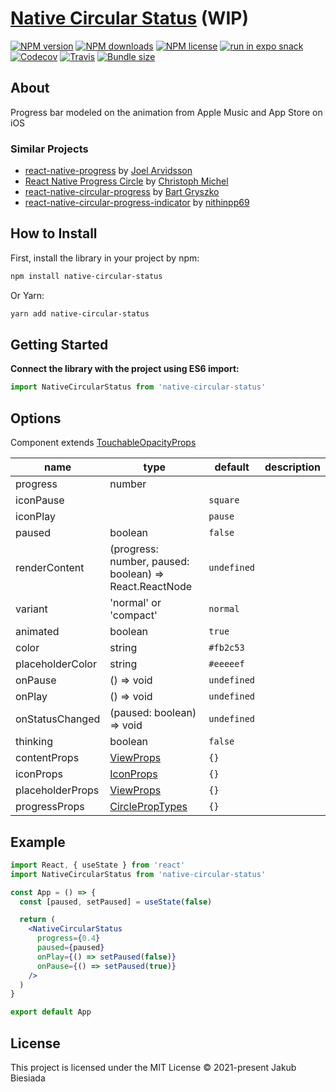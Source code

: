 # [Native Circular Status](https://github.com/native-ly/native-circular-status) (WIP)

[![NPM version](https://flat.badgen.net/npm/v/native-circular-status)](https://www.npmjs.com/package/native-circular-status)
[![NPM downloads](https://flat.badgen.net/npm/dm/native-circular-status)](https://www.npmjs.com/package/native-circular-status)
[![NPM license](https://flat.badgen.net/npm/license/native-circular-status)](https://www.npmjs.com/package/native-circular-status)
[![run in expo snack](https://img.shields.io/badge/Run%20in%20Snack-4630EB?style=flat-square&logo=EXPO&labelColor=FFF&logoColor=000)](https://snack.expo.io/@jbiesiada/native-circular-status)
[![Codecov](https://flat.badgen.net/codecov/c/github/native-ly/native-circular-status)](https://codecov.io/gh/native-ly/native-circular-status)
[![Travis](https://flat.badgen.net/travis/native-ly/native-circular-status)](https://app.travis-ci.com/github/native-ly/native-circular-status)
[![Bundle size](https://flat.badgen.net/packagephobia/install/native-circular-status)](https://packagephobia.com/result?p=native-circular-status)

## About

Progress bar modeled on the animation from Apple Music and App Store on iOS

### Similar Projects

- [react-native-progress](https://github.com/oblador/react-native-progress) by [Joel Arvidsson](https://github.com/oblador)
- [React Native Progress Circle](https://github.com/MrToph/react-native-progress-circle) by [Christoph Michel](https://github.com/MrToph)
- [react-native-circular-progress](https://github.com/bartgryszko/react-native-circular-progress) by [Bart Gryszko](https://github.com/bartgryszko)
- [react-native-circular-progress-indicator](https://github.com/nithinpp69/react-native-circular-progress-indicator) by [nithinpp69](https://github.com/nithinpp69)

## How to Install

First, install the library in your project by npm:

```sh
npm install native-circular-status
```

Or Yarn:

```sh
yarn add native-circular-status
```

## Getting Started

**Connect the library with the project using ES6 import:**

```js
import NativeCircularStatus from 'native-circular-status'
```

## Options

Component extends [TouchableOpacityProps](https://reactnative.dev/docs/touchableopacity#props)

<!-- TODO update -->
<!-- TODO add links to prop types docs -->

| **name**         | **type**                                                                           | **default** | **description** |
| ---------------- | ---------------------------------------------------------------------------------- | ----------- | --------------- |
| progress         | number                                                                             | ` `         |                 |
| iconPause        |                                                                                    | `square`    |                 |
| iconPlay         |                                                                                    | `pause`     |                 |
| paused           | boolean                                                                            | `false`     |                 |
| renderContent    | (progress: number, paused: boolean) => React.ReactNode                             | `undefined` |                 |
| variant          | 'normal' or 'compact'                                                              | `normal`    |                 |
| animated         | boolean                                                                            | `true`      |                 |
| color            | string                                                                             | `#fb2c53`   |                 |
| placeholderColor | string                                                                             | `#eeeeef`   |                 |
| onPause          | () => void                                                                         | `undefined` |                 |
| onPlay           | () => void                                                                         | `undefined` |                 |
| onStatusChanged  | (paused: boolean) => void                                                          | `undefined` |                 |
| thinking         | boolean                                                                            | `false`     |                 |
| contentProps     | [ViewProps](https://reactnative.dev/docs/view#props)                               | `{}`        |                 |
| iconProps        | [IconProps](https://github.com/native-ly/native-icons#icon)                        | `{}`        |                 |
| placeholderProps | [ViewProps](https://reactnative.dev/docs/view#props)                               | `{}`        |                 |
| progressProps    | [CirclePropTypes](https://github.com/oblador/react-native-progress#progresscircle) | `{}`        |                 |

## Example

```jsx
import React, { useState } from 'react'
import NativeCircularStatus from 'native-circular-status'

const App = () => {
  const [paused, setPaused] = useState(false)

  return (
    <NativeCircularStatus
      progress={0.4}
      paused={paused}
      onPlay={() => setPaused(false)}
      onPause={() => setPaused(true)}
    />
  )
}

export default App
```

## License

This project is licensed under the MIT License © 2021-present Jakub Biesiada
